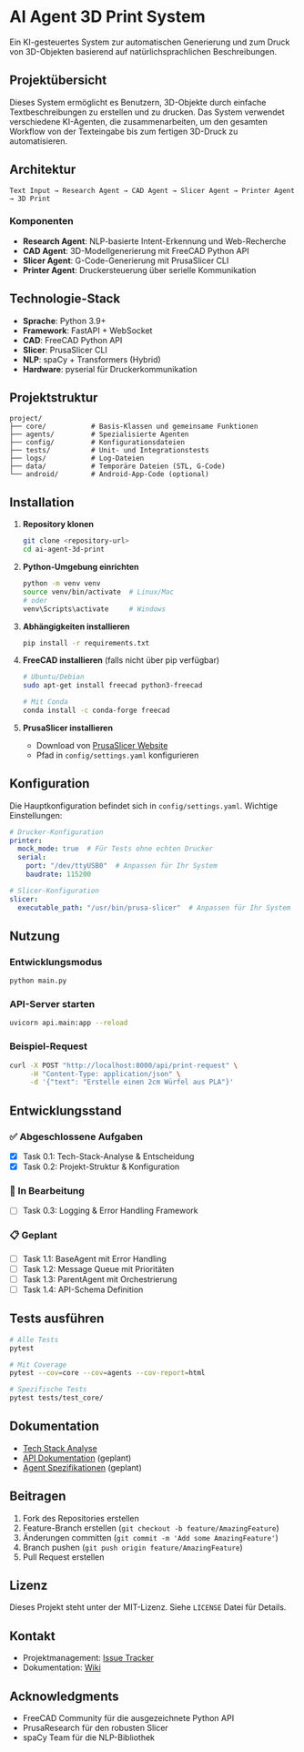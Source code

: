 # AI Agent 3D Print System

Ein KI-gesteuertes System zur automatischen Generierung und zum Druck von 3D-Objekten basierend auf natürlichsprachlichen Beschreibungen.

## Projektübersicht

Dieses System ermöglicht es Benutzern, 3D-Objekte durch einfache Textbeschreibungen zu erstellen und zu drucken. Das System verwendet verschiedene KI-Agenten, die zusammenarbeiten, um den gesamten Workflow von der Texteingabe bis zum fertigen 3D-Druck zu automatisieren.

## Architektur

```
Text Input → Research Agent → CAD Agent → Slicer Agent → Printer Agent → 3D Print
```

### Komponenten

- **Research Agent**: NLP-basierte Intent-Erkennung und Web-Recherche
- **CAD Agent**: 3D-Modellgenerierung mit FreeCAD Python API
- **Slicer Agent**: G-Code-Generierung mit PrusaSlicer CLI
- **Printer Agent**: Druckersteuerung über serielle Kommunikation

## Technologie-Stack

- **Sprache**: Python 3.9+
- **Framework**: FastAPI + WebSocket
- **CAD**: FreeCAD Python API
- **Slicer**: PrusaSlicer CLI
- **NLP**: spaCy + Transformers (Hybrid)
- **Hardware**: pyserial für Druckerkommunikation

## Projektstruktur

```
project/
├── core/           # Basis-Klassen und gemeinsame Funktionen
├── agents/         # Spezialisierte Agenten
├── config/         # Konfigurationsdateien
├── tests/          # Unit- und Integrationstests
├── logs/           # Log-Dateien
├── data/           # Temporäre Dateien (STL, G-Code)
└── android/        # Android-App-Code (optional)
```

## Installation

1. **Repository klonen**
   ```bash
   git clone <repository-url>
   cd ai-agent-3d-print
   ```

2. **Python-Umgebung einrichten**
   ```bash
   python -m venv venv
   source venv/bin/activate  # Linux/Mac
   # oder
   venv\Scripts\activate     # Windows
   ```

3. **Abhängigkeiten installieren**
   ```bash
   pip install -r requirements.txt
   ```

4. **FreeCAD installieren** (falls nicht über pip verfügbar)
   ```bash
   # Ubuntu/Debian
   sudo apt-get install freecad python3-freecad
   
   # Mit Conda
   conda install -c conda-forge freecad
   ```

5. **PrusaSlicer installieren**
   - Download von [PrusaSlicer Website](https://www.prusa3d.com/prusaslicer/)
   - Pfad in `config/settings.yaml` konfigurieren

## Konfiguration

Die Hauptkonfiguration befindet sich in `config/settings.yaml`. Wichtige Einstellungen:

```yaml
# Drucker-Konfiguration
printer:
  mock_mode: true  # Für Tests ohne echten Drucker
  serial:
    port: "/dev/ttyUSB0"  # Anpassen für Ihr System
    baudrate: 115200

# Slicer-Konfiguration
slicer:
  executable_path: "/usr/bin/prusa-slicer"  # Anpassen für Ihr System
```

## Nutzung

### Entwicklungsmodus
```bash
python main.py
```

### API-Server starten
```bash
uvicorn api.main:app --reload
```

### Beispiel-Request
```bash
curl -X POST "http://localhost:8000/api/print-request" \
     -H "Content-Type: application/json" \
     -d '{"text": "Erstelle einen 2cm Würfel aus PLA"}'
```

## Entwicklungsstand

### ✅ Abgeschlossene Aufgaben
- [x] Task 0.1: Tech-Stack-Analyse & Entscheidung
- [x] Task 0.2: Projekt-Struktur & Konfiguration

### 🚧 In Bearbeitung
- [ ] Task 0.3: Logging & Error Handling Framework

### 📋 Geplant
- [ ] Task 1.1: BaseAgent mit Error Handling
- [ ] Task 1.2: Message Queue mit Prioritäten
- [ ] Task 1.3: ParentAgent mit Orchestrierung
- [ ] Task 1.4: API-Schema Definition

## Tests ausführen

```bash
# Alle Tests
pytest

# Mit Coverage
pytest --cov=core --cov=agents --cov-report=html

# Spezifische Tests
pytest tests/test_core/
```

## Dokumentation

- [Tech Stack Analyse](tech_stack.md)
- [API Dokumentation](docs/api.md) (geplant)
- [Agent Spezifikationen](docs/agents.md) (geplant)

## Beitragen

1. Fork des Repositories erstellen
2. Feature-Branch erstellen (`git checkout -b feature/AmazingFeature`)
3. Änderungen committen (`git commit -m 'Add some AmazingFeature'`)
4. Branch pushen (`git push origin feature/AmazingFeature`)
5. Pull Request erstellen

## Lizenz

Dieses Projekt steht unter der MIT-Lizenz. Siehe `LICENSE` Datei für Details.

## Kontakt

- Projektmanagement: [Issue Tracker](https://github.com/user/repo/issues)
- Dokumentation: [Wiki](https://github.com/user/repo/wiki)

## Acknowledgments

- FreeCAD Community für die ausgezeichnete Python API
- PrusaResearch für den robusten Slicer
- spaCy Team für die NLP-Bibliothek
